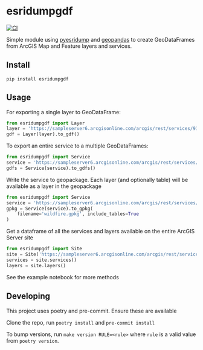 # esridumpgdf

[![CI](https://github.com/wchatx/esridumpgdf/actions/workflows/test.yml/badge.svg)](https://github.com/wchatx/esridumpgdf/actions/workflows/test.yml)

Simple module using [pyesridump](https://github.com/openaddresses/pyesridump) 
and [geopandas](https://github.com/geopandas/geopandas) to create GeoDataFrames from 
ArcGIS Map and Feature layers and services.

## Install
```
pip install esridumpgdf
```

## Usage
For exporting a single layer to GeoDataFrame:
```python
from esridumpgdf import Layer
layer = 'https://sampleserver6.arcgisonline.com/arcgis/rest/services/911CallsHotspot/MapServer/1'
gdf = Layer(layer).to_gdf()
```

To export an entire service to a multiple GeoDataFrames:
```python
from esridumpgdf import Service
service = 'https://sampleserver6.arcgisonline.com/arcgis/rest/services/Wildfire/MapServer'
gdfs = Service(service).to_gdfs()
```

Write the service to geopackage. Each layer (and optionally table) will be available as a layer in the geopackage
```python
from esridumpgdf import Service
service = 'https://sampleserver6.arcgisonline.com/arcgis/rest/services/Wildfire/MapServer'
gpkg = Service(service).to_gpkg(
    filename='wildfire.gpkg', include_tables=True
)
```

Get a dataframe of all the services and layers available on the entire ArcGIS Server site
```python
from esridumpgdf import Site
site = Site('https://sampleserver6.arcgisonline.com/arcgis/rest/services')
services = site.services()
layers = site.layers()
```

See the example notebook for more methods

## Developing
This project uses poetry and pre-commit. Ensure these are available  

Clone the repo, run `poetry install` and `pre-commit install`  

To bump versions, run `make version RULE=<rule>` where `rule` is a valid value from `poetry version`.